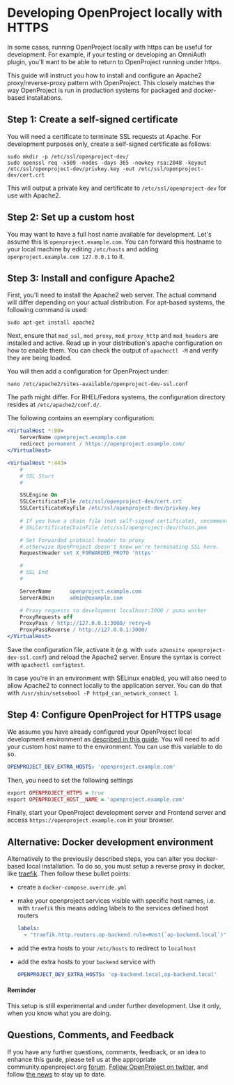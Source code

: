# Developing OpenProject locally with HTTPS

In some cases, running OpenProject locally with https can be useful for development. For example, if your testing or
developing an OmniAuth plugin, you'll want to be able to return to OpenProject running under https.

This guide will instruct you how to install and configure an Apache2 proxy/reverse-proxy pattern with OpenProject. This
closely matches the way OpenProject is run in production systems for packaged and docker-based installations.

## Step 1: Create a self-signed certificate

You will need a certificate to terminate SSL requests at Apache. For development purposes only, create a self-signed
certificate as follows:

```shell
sudo mkdir -p /etc/ssl/openproject-dev/
sudo openssl req -x509 -nodes -days 365 -newkey rsa:2048 -keyout /etc/ssl/openproject-dev/privkey.key -out /etc/ssl/openproject-dev/cert.crt
```

This will output a private key and certificate to `/etc/ssl/openproject-dev` for use with Apache2.

## Step 2: Set up a custom host

You may want to have a full host name available for development. Let's assume this is `openproject.example.com`. You can
forward this hostname to your local machine by editing `/etc/hosts` and adding `openproject.example.com 127.0.0.1` to
it.

## Step 3: Install and configure Apache2

First, you'll need to install the Apache2 web server. The actual command will differ depending on your actual
distribution. For apt-based systems, the following command is used:

```shell
sudo apt-get install apache2
```

Next, ensure that `mod_ssl`, `mod_proxy`, `mod_proxy_http` and `mod_headers` are installed and active. Read up in your
distribution's apache configuration on how to enable them. You can check the output of `apachectl -M` and verify they
are being loaded.

You will then add a configuration for OpenProject under:

```shell
nano /etc/apache2/sites-available/openproject-dev-ssl.conf
```

The path might differ. For RHEL/Fedora systems, the configuration directory resides at `/etc/apache2/conf.d/`.

The following contains an exemplary configuration:

```apache
<VirtualHost *:80>
    ServerName openproject.example.com
    redirect permanent / https://openproject.example.com/
</VirtualHost>

<VirtualHost *:443>
    #
    # SSL Start
    #

    SSLEngine On
    SSLCertificateFile /etc/ssl/openproject-dev/cert.crt
    SSLCertificateKeyFile /etc/ssl/openproject-dev/privkey.key
    
    # If you have a chain file (not self-signed certificate), uncomment this
    # SSLCertificateChainFile /etc/ssl/openproject-dev/chain.pem

    # Set Forwarded protocol header to proxy
    # otherwise OpenProject doesn't know we're terminating SSL here.
    RequestHeader set X_FORWARDED_PROTO 'https'

    #
    # SSL End
    #

    ServerName      openproject.example.com
    ServerAdmin     admin@example.com

    # Proxy requests to development localhost:3000 / puma worker
    ProxyRequests off
    ProxyPass / http://127.0.0.1:3000/ retry=0
    ProxyPassReverse / http://127.0.0.1:3000/
</VirtualHost>

```

Save the configuration file, activate it (e.g. with `sudo a2ensite openproject-dev-ssl.conf`) and reload the Apache2
server. Ensure the syntax is correct with `apachectl configtest`.

In case you're in an environment with SELinux enabled, you will also need to allow Apache2 to connect locally to the
application server. You can do that with `/usr/sbin/setsebool -P httpd_can_network_connect 1`.

## Step 4: Configure OpenProject for HTTPS usage

We assume you have already configured your OpenProject local development environment
as [described in this guide](../development-environment-ubuntu). You will need to add your custom host name
to the environment. You can use this variable to do so.

```yaml
OPENPROJECT_DEV_EXTRA_HOSTS: 'openproject.example.com'
```

Then, you need to set the following settings

```ruby
export OPENPROJECT_HTTPS = true
export OPENPROJECT_HOST__NAME = 'openproject.example.com'
```

Finally, start your OpenProject development server and Frontend server and access `https://openproject.example.com` in
your browser.

## Alternative: Docker development environment

Alternatively to the previously described steps, you can alter you docker-based local installation. To do so, you must
setup a reverse proxy in docker, like [traefik](https://traefik.io/). Then follow these bullet points:

- create a `docker-compose.override.yml`
- make your openproject services visible with specific host names, i.e. with `traefik` this means adding labels to the
  services defined host routers

  ```yaml
  labels:
    - "traefik.http.routers.op-backend.rule=Host(`op-backend.local`)"
  ```

- add the extra hosts to your `/etc/hosts` to redirect to `localhost`
- add the extra hosts to your `backend` service with

  ```yaml
  OPENPROJECT_DEV_EXTRA_HOSTS: 'op-backend.local,op-backend.local'
  ```

#### Reminder

This setup is still experimental and under further development. Use it only, when you know what you are doing.

## Questions, Comments, and Feedback

If you have any further questions, comments, feedback, or an idea to enhance this guide, please tell us at the
appropriate community.openproject.org [forum](https://community.openproject.org/projects/openproject/boards/9).
[Follow OpenProject on twitter](https://twitter.com/openproject), and
follow [the news](https://www.openproject.org/blog) to stay up to date.
